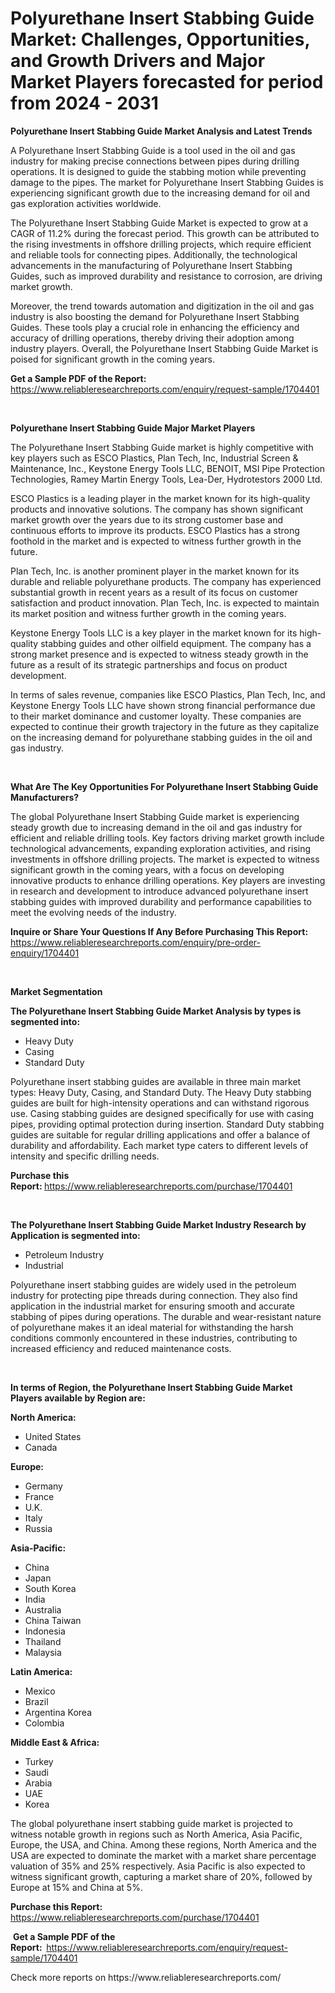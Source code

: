 <p><h1>Polyurethane Insert Stabbing Guide Market: Challenges, Opportunities, and Growth Drivers and Major Market Players forecasted for period from 2024 - 2031</h1></p><p><strong>Polyurethane Insert Stabbing Guide Market Analysis and Latest Trends</strong></p>
<p><p>A Polyurethane Insert Stabbing Guide is a tool used in the oil and gas industry for making precise connections between pipes during drilling operations. It is designed to guide the stabbing motion while preventing damage to the pipes. The market for Polyurethane Insert Stabbing Guides is experiencing significant growth due to the increasing demand for oil and gas exploration activities worldwide.</p><p>The Polyurethane Insert Stabbing Guide Market is expected to grow at a CAGR of 11.2% during the forecast period. This growth can be attributed to the rising investments in offshore drilling projects, which require efficient and reliable tools for connecting pipes. Additionally, the technological advancements in the manufacturing of Polyurethane Insert Stabbing Guides, such as improved durability and resistance to corrosion, are driving market growth.</p><p>Moreover, the trend towards automation and digitization in the oil and gas industry is also boosting the demand for Polyurethane Insert Stabbing Guides. These tools play a crucial role in enhancing the efficiency and accuracy of drilling operations, thereby driving their adoption among industry players. Overall, the Polyurethane Insert Stabbing Guide Market is poised for significant growth in the coming years.</p></p>
<p><strong>Get a Sample PDF of the Report:&nbsp;</strong> <a href="https://www.reliableresearchreports.com/enquiry/request-sample/1704401">https://www.reliableresearchreports.com/enquiry/request-sample/1704401</a></p>
<p>&nbsp;</p>
<p><strong>Polyurethane Insert Stabbing Guide Major Market Players</strong></p>
<p><p>The Polyurethane Insert Stabbing Guide market is highly competitive with key players such as ESCO Plastics, Plan Tech, Inc, Industrial Screen & Maintenance, Inc., Keystone Energy Tools LLC, BENOIT, MSI Pipe Protection Technologies, Ramey Martin Energy Tools, Lea-Der, Hydrotestors 2000 Ltd. </p><p>ESCO Plastics is a leading player in the market known for its high-quality products and innovative solutions. The company has shown significant market growth over the years due to its strong customer base and continuous efforts to improve its products. ESCO Plastics has a strong foothold in the market and is expected to witness further growth in the future.</p><p>Plan Tech, Inc. is another prominent player in the market known for its durable and reliable polyurethane products. The company has experienced substantial growth in recent years as a result of its focus on customer satisfaction and product innovation. Plan Tech, Inc. is expected to maintain its market position and witness further growth in the coming years.</p><p>Keystone Energy Tools LLC is a key player in the market known for its high-quality stabbing guides and other oilfield equipment. The company has a strong market presence and is expected to witness steady growth in the future as a result of its strategic partnerships and focus on product development.</p><p>In terms of sales revenue, companies like ESCO Plastics, Plan Tech, Inc, and Keystone Energy Tools LLC have shown strong financial performance due to their market dominance and customer loyalty. These companies are expected to continue their growth trajectory in the future as they capitalize on the increasing demand for polyurethane stabbing guides in the oil and gas industry.</p></p>
<p>&nbsp;</p>
<p><strong>What Are The Key Opportunities For Polyurethane Insert Stabbing Guide Manufacturers?</strong></p>
<p><p>The global Polyurethane Insert Stabbing Guide market is experiencing steady growth due to increasing demand in the oil and gas industry for efficient and reliable drilling tools. Key factors driving market growth include technological advancements, expanding exploration activities, and rising investments in offshore drilling projects. The market is expected to witness significant growth in the coming years, with a focus on developing innovative products to enhance drilling operations. Key players are investing in research and development to introduce advanced polyurethane insert stabbing guides with improved durability and performance capabilities to meet the evolving needs of the industry.</p></p>
<p><strong>Inquire or Share Your Questions If Any Before Purchasing This Report:</strong> <a href="https://www.reliableresearchreports.com/enquiry/pre-order-enquiry/1704401">https://www.reliableresearchreports.com/enquiry/pre-order-enquiry/1704401</a></p>
<p>&nbsp;</p>
<p><strong>Market Segmentation</strong></p>
<p><strong>The Polyurethane Insert Stabbing Guide Market Analysis by types is segmented into:</strong></p>
<p><ul><li>Heavy Duty</li><li>Casing</li><li>Standard Duty</li></ul></p>
<p><p>Polyurethane insert stabbing guides are available in three main market types: Heavy Duty, Casing, and Standard Duty. The Heavy Duty stabbing guides are built for high-intensity operations and can withstand rigorous use. Casing stabbing guides are designed specifically for use with casing pipes, providing optimal protection during insertion. Standard Duty stabbing guides are suitable for regular drilling applications and offer a balance of durability and affordability. Each market type caters to different levels of intensity and specific drilling needs.</p></p>
<p><strong>Purchase this Report:&nbsp;</strong><a href="https://www.reliableresearchreports.com/purchase/1704401">https://www.reliableresearchreports.com/purchase/1704401</a></p>
<p>&nbsp;</p>
<p><strong>The Polyurethane Insert Stabbing Guide Market Industry Research by Application is segmented into:</strong></p>
<p><ul><li>Petroleum Industry</li><li>Industrial</li></ul></p>
<p><p>Polyurethane insert stabbing guides are widely used in the petroleum industry for protecting pipe threads during connection. They also find application in the industrial market for ensuring smooth and accurate stabbing of pipes during operations. The durable and wear-resistant nature of polyurethane makes it an ideal material for withstanding the harsh conditions commonly encountered in these industries, contributing to increased efficiency and reduced maintenance costs.</p></p>
<p>&nbsp;</p>
<p><strong>In terms of Region, the Polyurethane Insert Stabbing Guide Market Players available by Region are:</strong></p>
<p>
    <p> <strong> North America: </strong>
        <ul>
            <li>United States</li>
            <li>Canada</li>
        </ul>
        </p> 
    <p> <strong> Europe: </strong>
        <ul>
            <li>Germany</li>
            <li>France</li>
            <li>U.K.</li>
            <li>Italy</li>
            <li>Russia</li>
        </ul>
        </p> 
    <p> <strong> Asia-Pacific: </strong>
        <ul>
            <li>China</li>
            <li>Japan</li>
            <li>South Korea</li>
            <li>India</li>
            <li>Australia</li>
            <li>China Taiwan</li>
            <li>Indonesia</li>
            <li>Thailand</li>
            <li>Malaysia</li>
        </ul>
        </p> 
    <p> <strong> Latin America: </strong>
        <ul>
            <li>Mexico</li>
            <li>Brazil</li>
            <li>Argentina Korea</li>
            <li>Colombia</li>
        </ul>
        </p> 
    <p> <strong> Middle East & Africa: </strong>
        <ul>
            <li>Turkey</li>
            <li>Saudi</li>
            <li>Arabia</li>
            <li>UAE</li>
            <li>Korea</li>
        </ul>
    </p>
    </p>
<p><p>The global polyurethane insert stabbing guide market is projected to witness notable growth in regions such as North America, Asia Pacific, Europe, the USA, and China. Among these regions, North America and the USA are expected to dominate the market with a market share percentage valuation of 35% and 25% respectively. Asia Pacific is also expected to witness significant growth, capturing a market share of 20%, followed by Europe at 15% and China at 5%.</p></p>
<p><strong>Purchase this Report: </strong><a href="https://www.reliableresearchreports.com/purchase/1704401">https://www.reliableresearchreports.com/purchase/1704401</a></p>
<p>&nbsp;<strong>Get a Sample PDF of the Report:&nbsp;&nbsp;</strong><a href="https://www.reliableresearchreports.com/enquiry/request-sample/1704401">https://www.reliableresearchreports.com/enquiry/request-sample/1704401</a></p>
<p><strong></strong></p>
<p>Check more reports on https://www.reliableresearchreports.com/</p>